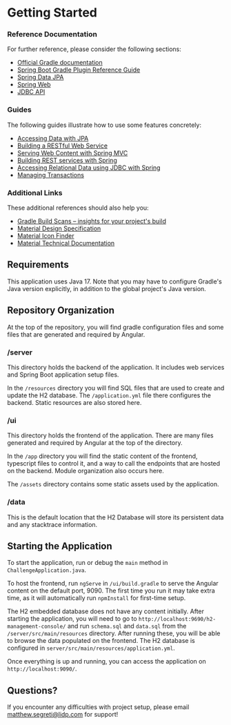 # Getting Started

### Reference Documentation
For further reference, please consider the following sections:

* [Official Gradle documentation](https://docs.gradle.org)
* [Spring Boot Gradle Plugin Reference Guide](https://docs.spring.io/spring-boot/docs/2.7.2/gradle-plugin/reference/html/)
* [Spring Data JPA](https://docs.spring.io/spring-boot/docs/2.7.2/reference/htmlsingle/#data.sql.jpa-and-spring-data)
* [Spring Web](https://docs.spring.io/spring-boot/docs/2.7.2/reference/htmlsingle/#web)
* [JDBC API](https://docs.spring.io/spring-boot/docs/2.7.2/reference/htmlsingle/#data.sql)

### Guides
The following guides illustrate how to use some features concretely:

* [Accessing Data with JPA](https://spring.io/guides/gs/accessing-data-jpa/)
* [Building a RESTful Web Service](https://spring.io/guides/gs/rest-service/)
* [Serving Web Content with Spring MVC](https://spring.io/guides/gs/serving-web-content/)
* [Building REST services with Spring](https://spring.io/guides/tutorials/rest/)
* [Accessing Relational Data using JDBC with Spring](https://spring.io/guides/gs/relational-data-access/)
* [Managing Transactions](https://spring.io/guides/gs/managing-transactions/)

### Additional Links
These additional references should also help you:

* [Gradle Build Scans – insights for your project's build](https://scans.gradle.com#gradle)
* [Material Design Specification](https://material.io/design)
* [Material Icon Finder](https://fonts.google.com/icons?selected=Material+Icons)
* [Material Technical Documentation](https://material.angular.io/components/categories)

## Requirements

This application uses Java 17. Note that you may have to configure Gradle's Java version explicitly, in addition to the global project's Java version.

## Repository Organization

At the top of the repository, you will find gradle configuration files and some files that are generated and required by Angular.

### /server

This directory holds the backend of the application. It includes web services and Spring Boot application setup files.

In the `/resources` directory you will find SQL files that are used to create and update the H2 database. The `/application.yml` file there configures the backend. Static resources are also stored here.

### /ui

This directory holds the frontend of the application. There are many files generated and required by Angular at the top of the directory.

In the `/app` directory you will find the static content of the frontend, typescript files to control it, and a way to call the endpoints that are hosted on the backend. Module organization also occurs here.

The `/assets` directory contains some static assets used by the application.

### /data

This is the default location that the H2 Database will store its persistent data and any stacktrace information.

## Starting the Application

To start the application, run or debug the `main` method in `ChallengeApplication.java`.

To host the frontend, run `ngServe` in `/ui/build.gradle` to serve the Angular content on the default port, 9090. The first time you run it may take extra time, as it will automatically run `npmInstall` for first-time setup.

The H2 embedded database does not have any content initially. After starting the application, you will need to go to `http://localhost:9690/h2-management-console/` and run `schema.sql` and `data.sql` from the `/server/src/main/resources` directory. After running these, you will be able to browse the data populated on the frontend. The H2 database is configured in `server/src/main/resources/application.yml`.

Once everything is up and running, you can access the application on `http://localhost:9090/`.

## Questions?

If you encounter any difficulties with project setup, please email matthew.segreti@lidp.com for support! 